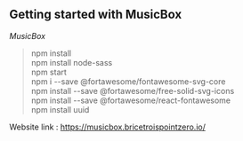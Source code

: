 ## Getting started with MusicBox

*MusicBox*

> npm install\
npm install node-sass\
npm start\
npm i --save @fortawesome/fontawesome-svg-core\
npm install --save @fortawesome/free-solid-svg-icons\
npm install --save @fortawesome/react-fontawesome\
npm install uuid

Website link : https://musicbox.bricetroispointzero.io/
